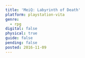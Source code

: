 ```yaml
---
title: 'MeiQ: Labyrinth of Death'
platform: playstation-vita
genre:
  - rpg
digital: false
physical: true
guide: false
pending: false
posted: 2016-11-09
---
```

